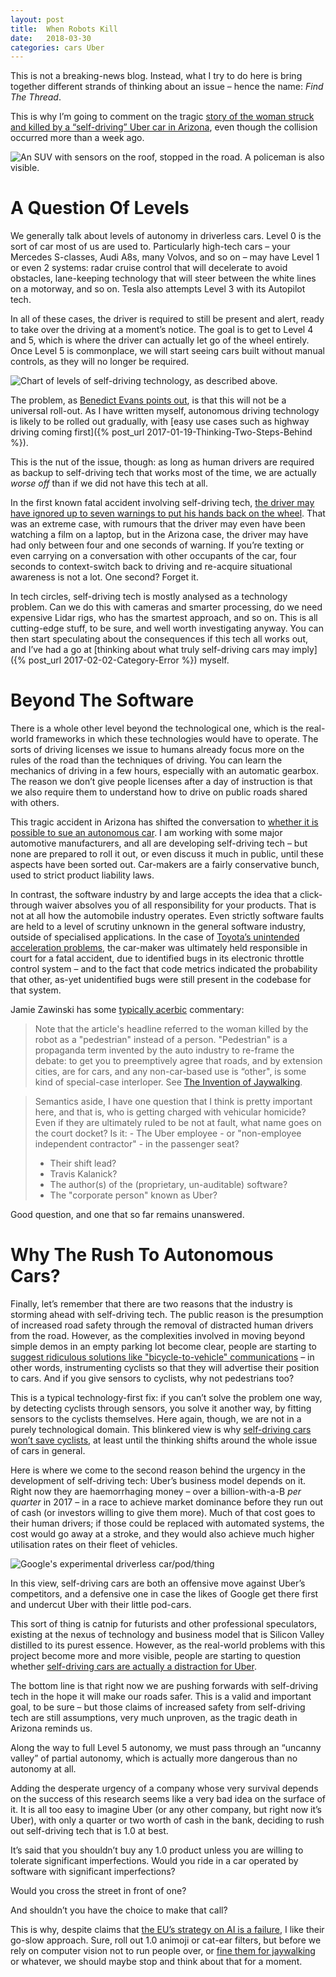 ```yaml
---
layout: post
title:  When Robots Kill 
date:   2018-03-30 
categories: cars Uber 
---
```


This is not a breaking-news blog. Instead, what I try to do here is bring together different strands of thinking about an issue – hence the name: *Find The Thread*.

This is why I’m going to comment on the tragic [story of the woman struck and killed by a “self-driving” Uber car in Arizona](https://www.nytimes.com/2018/03/19/technology/uber-driverless-fatality.html), even though the collision occurred more than a week ago.

![An SUV with sensors on the roof, stopped in the road. A policeman is also visible.](/images/101121.jpg)

# A Question Of Levels

We generally talk about levels of autonomy in driverless cars. Level 0 is the sort of car most of us are used to. Particularly high-tech cars – your Mercedes S-classes, Audi A8s, many Volvos, and so on – may have Level 1 or even 2 systems: radar cruise control that will decelerate to avoid obstacles, lane-keeping technology that will steer between the white lines on a motorway, and so on. Tesla also attempts Level 3 with its Autopilot tech.

In all of these cases, the driver is required to still be present and alert, ready to take over the driving at a moment’s notice. The goal is to get to Level 4 and 5, which is where the driver can actually let go of the wheel entirely. Once Level 5 is commonplace, we will start seeing cars built without manual controls, as they will no longer be required.

![Chart of levels of self-driving technology, as described above.](/images/IMG_0274.JPG)

The problem, as [Benedict Evans points out](https://www.ben-evans.com/benedictevans/2018/3/26/steps-to-autonomy), is that this will not be a universal roll-out. As I have written myself, autonomous driving technology is likely to be rolled out gradually, with [easy use cases such as highway driving coming first]({% post_url 2017-01-19-Thinking-Two-Steps-Behind %}).

This is the nut of the issue, though: as long as human drivers are required as backup to self-driving tech that works most of the time, we are actually *worse off* than if we did not have this tech at all.

In the first known fatal accident involving self-driving tech, [the driver may have ignored up to seven warnings to put his hands back on the wheel](https://www.washingtonpost.com/news/the-switch/wp/2017/06/20/the-driver-who-died-in-a-tesla-crash-using-autopilot-ignored-7-safety-warnings/). That was an extreme case, with rumours that the driver may even have been watching a film on a laptop, but in the Arizona case, the driver may have had only between four and one seconds of warning. If you’re texting or even carrying on a conversation with other occupants of the car, four seconds to context-switch back to driving and re-acquire situational awareness is not a lot. One second? Forget it.

In tech circles, self-driving tech is mostly analysed as a technology problem. Can we do this with cameras and smarter processing, do we need expensive Lidar rigs, who has the smartest approach, and so on. This is all cutting-edge stuff, to be sure, and well worth investigating anyway. You can then start speculating about the consequences if this tech all works out, and I’ve had a go at [thinking about what truly self-driving cars may imply]({% post_url 2017-02-02-Category-Error %}) myself.

# Beyond The Software

There is a whole other level beyond the technological one, which is the real-world frameworks in which these technologies would have to operate. The sorts of driving licenses we issue to humans already focus more on the rules of the road than the techniques of driving. You can learn the mechanics of driving in a few hours, especially with an automatic gearbox. The reason we don’t give people licenses after a day of instruction is that we also require them to understand how to drive on public roads shared with others.

This tragic accident in Arizona has shifted the conversation to [whether it is possible to sue an autonomous car](https://www.theatlantic.com/technology/archive/2018/03/can-you-sue-a-robocar/556007/). I am working with some major automotive manufacturers, and all are developing self-driving tech – but none are prepared to roll it out, or even discuss it much in public, until these aspects have been sorted out. Car-makers are a fairly conservative bunch, used to strict product liability laws. 

In contrast, the software industry by and large accepts the idea that a click-through waiver absolves you of all responsibility for your products. That is not at all how the automobile industry operates. Even strictly software faults are held to a level of scrutiny unknown in the general software industry, outside of specialised applications. In the case of [Toyota’s unintended acceleration problems](https://www.edn.com/design/automotive/4423428/Toyota-s-killer-firmware--Bad-design-and-its-consequences), the car-maker was ultimately held responsible in court for a fatal accident, due to identified bugs in its electronic throttle control system – and to the fact that code metrics indicated the probability that other, as-yet unidentified bugs were still present in the codebase for that system.

Jamie Zawinski has some [typically acerbic](https://www.jwz.org/blog/2018/03/self-driving-uber-car-kills-arizona-woman/) commentary:

> Note that the article's headline referred to the woman killed by the robot as a "pedestrian" instead of a person. "Pedestrian" is a propaganda term invented by the auto industry to re-frame the debate: to get you to preemptively agree that roads, and by extension cities, are for cars, and any non-car-based use is “other", is some kind of special-case interloper. See [The Invention of Jaywalking](https://www.jwz.org/blog/2012/04/a-conspiracy-of-the-auto-industry-you-say-why-thats-just-crazy-talk/).

> Semantics aside, I have one question that I think is pretty important here, and that is, who is getting charged with vehicular homicide? Even if they are ultimately ruled to be not at fault, what name goes on the court docket? Is it:
> - The Uber employee - or "non-employee independent contractor" - in the passenger seat?
> - Their shift lead?
> - Travis Kalanick?
> - The author(s) of the (proprietary, un-auditable) software?
> - The "corporate person" known as Uber?

Good question, and one that so far remains unanswered.

# Why The Rush To Autonomous Cars?

Finally, let’s remember that there are two reasons that the industry is storming ahead with self-driving tech. The public reason is the presumption of increased road safety through the removal of distracted human drivers from the road. However, as the complexities involved in moving beyond simple demos in an empty parking lot become clear, people are starting to [suggest ridiculous solutions like "bicycle-to-vehicle" communications](https://slate.com/technology/2018/02/self-driving-cars-struggle-to-detect-cyclists-bicycle-to-vehicle-communications-arent-the-answer.html) – in other words, instrumenting cyclists so that they will advertise their position to cars. And if you give sensors to cyclists, why not pedestrians too?

This is a typical technology-first fix: if you can’t solve the problem one way, by detecting cyclists through sensors, you solve it another way, by fitting sensors to the cyclists themselves. Here again, though, we are not in a purely technological domain. This blinkered view is why [self-driving cars won’t save cyclists](https://www.outsideonline.com/2292906/self-driving-cars-wont-save-cyclists), at least until the thinking shifts around the whole issue of cars in general.

Here is where we come to the second reason behind the urgency in the development of self-driving tech: Uber’s business model depends on it. Right now they are haemorrhaging money – over a billion-with-a-B *per quarter* in 2017 – in a race to achieve market dominance before they run out of cash (or investors willing to give them more). Much of that cost goes to their human drivers; if those could be replaced with automated systems, the cost would go away at a stroke, and they would also achieve much higher utilisation rates on their fleet of vehicles.

![Google's experimental driverless car/pod/thing](/images/iu.jpg)

In this view, self-driving cars are both an offensive move against Uber’s competitors, and a defensive one in case the likes of Google get there first and undercut Uber with their little pod-cars.

This sort of thing is catnip for futurists and other professional speculators, existing at the nexus of technology and business model that is Silicon Valley distilled to its purest essence. However, as the real-world problems with this project become more and more visible, people are starting to question whether [self-driving cars are actually a distraction for Uber](https://arstechnica.com/cars/2018/03/ubers-self-driving-car-project-is-struggling-the-company-should-sell-it/).

The bottom line is that right now we are pushing forwards with self-driving tech in the hope it will make our roads safer. This is a valid and important goal, to be sure – but those claims of increased safety from self-driving tech are still assumptions, very much unproven, as the tragic death in Arizona reminds us.

Along the way to full Level 5 autonomy, we must pass through an “uncanny valley” of partial autonomy, which is actually more dangerous than no autonomy at all.

Adding the desperate urgency of a company whose very survival depends on the success of this research seems like a very bad idea on the surface of it. It is all too easy to imagine Uber (or any other company, but right now it’s Uber), with only a quarter or two worth of cash in the bank, deciding to rush out self-driving tech that is 1.0 at best.

It’s said that you shouldn’t buy any 1.0 product unless you are willing to tolerate significant imperfections. Would you ride in a car operated by software with significant imperfections?

Would you cross the street in front of one?

And shouldn’t you have the choice to make that call? 

This is why, despite claims that [the EU’s strategy on AI is a failure](https://www.politico.eu/article/opinion-europes-ai-delusion/), I like their go-slow approach. Sure, roll out 1.0 animoji or cat-ear filters, but before we rely on computer vision not to run people over, or [fine them for jaywalking](http://www.newsweek.com/jaywalking-china-facial-recognition-surveillance-will-soon-fine-citizens-text-861401) or whatever, we should maybe stop and think about that for a moment.